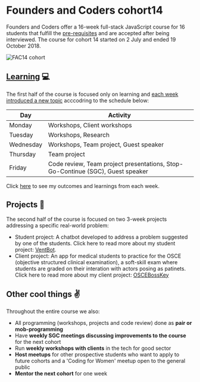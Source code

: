 # Founders and Coders cohort14 
Founders and Coders offer a 16-week full-stack JavaScript course for 16 students that fulfill the [pre-requisites](https://foundersandcoders.com/apply/prerequisites/) and are accepted after being interviewed. 
The course for cohort 14 started on 2 July and ended 19 October 2018.

![FAC14 cohort](https://github.com/njons/Founders-and-Coders-cohort14/blob/master/Learning/img/FAC14_cohort.jpg)
 
## [Learning](https://github.com/njons/Founders-and-Coders-cohort14/tree/master/Learning) :computer:
The first half of the course is focused only on learning and [each week introduced a new topic](https://github.com/njons/Founders-and-Coders-cohort14/tree/master/Learning) acccodring to the schedule below:

Day | Activity
------------ | -----------
Monday | Workshops, Client workshops
Tuesday | Workshops, Research
Wednesday | Workshops, Team project, Guest speaker 
Thursday | Team project
Friday | Code review, Team project presentations, Stop-Go-Continue (SGC), Guest speaker

Click [here](https://github.com/njons/Founders-and-Coders-cohort14/tree/master/Learning) to see my outcomes and learnings from each week.

## Projects :hammer:
The second half of the course is focused on two 3-week projects addressing a specific real-world problem: 
* Student project: A chatbot developed to address a problem suggested by one of the students. Click here to read more about my student project: [VentBot](https://github.com/fac-14/Vent-Bot). 
* Client project: An app for medical students to practice for the OSCE (objective structured clinical examination), a soft-skill exam where students are graded on their interation with actors posing as patinets. Click here to read more about my client project: [OSCEBossKey](https://stormy-spire-19544.herokuapp.com/history)

## Other cool things :v:
Throughout the entire course we also:
* All programming (workshops, projects and code review) done as **pair or mob-programming**
* Have **weekly SGC meetings discussing improvements to the course** for the next cohort
* Run **weekly workshops with clients** in the tech for good sector
* **Host meetups** for other prospective students who want to apply to future cohorts and a 'Coding for Women' meetup open to the general public
* **Mentor the next cohort** for one week
